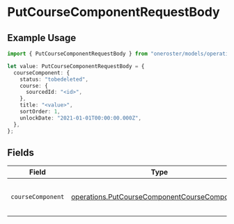 # PutCourseComponentRequestBody

## Example Usage

```typescript
import { PutCourseComponentRequestBody } from "oneroster/models/operations";

let value: PutCourseComponentRequestBody = {
  courseComponent: {
    status: "tobedeleted",
    course: {
      sourcedId: "<id>",
    },
    title: "<value>",
    sortOrder: 1,
    unlockDate: "2021-01-01T00:00:00.000Z",
  },
};
```

## Fields

| Field                                                                                                          | Type                                                                                                           | Required                                                                                                       | Description                                                                                                    |
| -------------------------------------------------------------------------------------------------------------- | -------------------------------------------------------------------------------------------------------------- | -------------------------------------------------------------------------------------------------------------- | -------------------------------------------------------------------------------------------------------------- |
| `courseComponent`                                                                                              | [operations.PutCourseComponentCourseComponent1](../../models/operations/putcoursecomponentcoursecomponent1.md) | :heavy_check_mark:                                                                                             | Represents a component of a course.                                                                            |